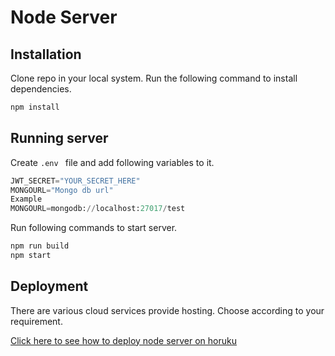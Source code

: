 # Node Server


## Installation

Clone repo in your local system. Run the following command to install dependencies.


```bash
npm install
```

## Running server

Create `.env ` file and add following variables to it.

```python
JWT_SECRET="YOUR_SECRET_HERE"
MONGOURL="Mongo db url"
Example
MONGOURL=mongodb://localhost:27017/test
```
Run following commands to start server.
```bash
npm run build
npm start
```


## Deployment
There are various cloud services provide hosting. Choose according to your requirement.

[Click here to see how to deploy node server on horuku](https://devcenter.heroku.com/articles/deploying-nodejs)

